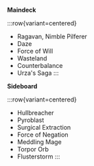 **Maindeck**

:::row{variant=centered}
- Ragavan, Nimble Pilferer
- Daze
- Force of Will
- Wasteland
- Counterbalance
- Urza's Saga
:::

**Sideboard**

:::row{variant=centered}
- Hullbreacher
- Pyroblast
- Surgical Extraction
- Force of Negation
- Meddling Mage
- Torpor Orb
- Flusterstorm
:::
